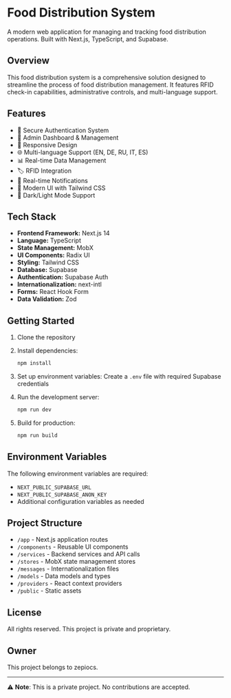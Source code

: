 # Food Distribution System

A modern web application for managing and tracking food distribution operations. Built with Next.js, TypeScript, and Supabase.

## Overview

This food distribution system is a comprehensive solution designed to streamline the process of food distribution management. It features RFID check-in capabilities, administrative controls, and multi-language support.

## Features

- 🔐 Secure Authentication System
- 👥 Admin Dashboard & Management
- 📱 Responsive Design
- 🌐 Multi-language Support (EN, DE, RU, IT, ES)
- 📊 Real-time Data Management
- 🏷️ RFID Integration
- 🔔 Real-time Notifications
- 🎨 Modern UI with Tailwind CSS
- 🌙 Dark/Light Mode Support

## Tech Stack

- **Frontend Framework:** Next.js 14
- **Language:** TypeScript
- **State Management:** MobX
- **UI Components:** Radix UI
- **Styling:** Tailwind CSS
- **Database:** Supabase
- **Authentication:** Supabase Auth
- **Internationalization:** next-intl
- **Forms:** React Hook Form
- **Data Validation:** Zod

## Getting Started

1. Clone the repository
2. Install dependencies:
   ```bash
   npm install
   ```
3. Set up environment variables:
   Create a `.env` file with required Supabase credentials

4. Run the development server:
   ```bash
   npm run dev
   ```

5. Build for production:
   ```bash
   npm run build
   ```

## Environment Variables

The following environment variables are required:
- `NEXT_PUBLIC_SUPABASE_URL`
- `NEXT_PUBLIC_SUPABASE_ANON_KEY`
- Additional configuration variables as needed

## Project Structure

- `/app` - Next.js application routes
- `/components` - Reusable UI components
- `/services` - Backend services and API calls
- `/stores` - MobX state management stores
- `/messages` - Internationalization files
- `/models` - Data models and types
- `/providers` - React context providers
- `/public` - Static assets

## License

All rights reserved. This project is private and proprietary.

## Owner

This project belongs to zepiocs.

---

⚠️ **Note**: This is a private project. No contributions are accepted. 